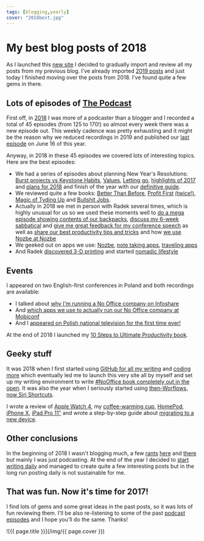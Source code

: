 ```yaml
---
tags: [blogging,yearly]
cover: "2018best.jpg"
---
```


# My best blog posts of 2018

As I launched this [new site](/new) I decided to gradually import and review all my posts from my previous blog. I’ve already imported [2019 posts](/2019best) and just today I finished moving over the posts from 2018. I’ve found quite a few gems in there.

<!--More-->

## Lots of episodes of [The Podcast](/tag/podcast)

First off, in [2018](/2018) I was more of a podcaster than a blogger and I recorded a total of 45 episodes (from 125 to 170!) so almost every week there was a new episode out. This weekly cadence was pretty exhausting and it might be the reason why we reduced recordings in 2019 and published our [last episode](/thepodcast-208) on June 16 of this year.

Anyway, in 2018 in these 45 episodes we covered lots of interesting topics. Here are the best episodes:

- We had a series of episodes about planning New Year's Resolutions: [Burst projects vs Keystone Habits](/thepodcast-127), [Values](/thepodcast-128), [Letting go](/thepodcast-129), [highlights of 2017](/thepodcast-130) and [plans for 2018](/thepodcast-131) and finish of the year with our [definitive guide](/thepodcast-170).
- We reviewed quite a few books: [Better Than Before](/thepodcast-133), [Profit First](/thepodcast-148) [(twice!)](/thepodcast-149), [Magic of Tyding Up](/thepodcast-146) and [Bullshit Jobs](/thepodcast-169).
- Actually in 2018 we met in person with Radek several times, which is highly unusual for us so we used these moments well to [do a mega episode showing contents of our backpacks](/thepodcast-162), [discuss my 6-week sabbatical](/thepodcast-158) and [give me great feedback for my conference speech](/thepodcast-145) as well as [share our best productivity tips and tricks](/thepodcast-139) and how [we use Nozbe at Nozbe](/thepodcast-141)
- We geeked out on apps we use: [Nozbe](/thepodcast-134), [note taking apps](/thepodcast-135), [traveling apps](/thepodcast-136)
- And Radek [discovered 3-D printing](/thepodcast-152) and started [nomadic lifestyle](/thepodcast-137)

## Events

I appeared on two English-first conferences in Poland and both recordings are available:

* I talked about [why I'm running a No Office company on Infoshare](/infoshare)
* And [which apps we use to actually run our No Office company at Mobiconf](/mobiconfvideo)
* And I [appeared on Polish national television for the first time ever!](/tvp2)

At the end of 2018 I launched my [10 Steps to Ultimate Productivity book](/10stepsbook).

## Geeky stuff

It was 2018 when I first started using [GitHub for all my writing](/github) and [coding more](/code) which eventually led me to launch this very site all by myself and set up my writing environment to write [#NoOffice book completely out in the open](https://NoOffice.org/). It was also the year when I seriously started using [then-Worflows, now Siri Shortcuts](/workflows).

I wrote a review of [Apple Watch 4](/watch4), my [coffee-warming cup](/coffee), [HomePod](/homepod/), [iPhone X](/iphonex), [iPad Pro 11"](/ipadretro) and wrote a step-by-step guide about [migrating to a new device](/newdevice).

## Other conclusions

In the beginning of 2018 I wasn't blogging much, a few [rants](/goldenstate) [here](/football) and [there](/audi) but mainly I was just podcasting. At the end of the year I decided to [start writing daily](/newhabits/) and managed to create quite a few interesting posts but in the long run posting daily is not sustainable for me.

## That was fun. Now it's time for 2017!

I find lots of gems and some great ideas in the past posts, so it was lots of fun reviewing them. I'll be also re-listening to some of the past [podcast episodes](/tag/podcast) and I hope you'll do the same. Thanks!





[](/thepodcast-)

![{{ page.title }}](/img/{{ page.cover }})

[n]: https://nozbe.com/?a=mike
[n]: https://nozbe.com/personal/?a=mike